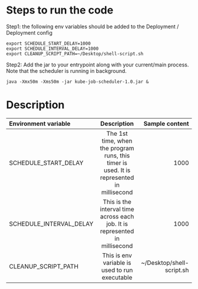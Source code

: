 
# Steps to run the code 

Step1: the following env variables should be added to the Deployment / Deployment config
```
export SCHEDULE_START_DELAY=1000
export SCHEDULE_INTERVAL_DELAY=1000
export CLEANUP_SCRIPT_PATH=~/Desktop/shell-script.sh
```

Step2: Add the jar to your entrypoint along with your current/main process. Note that the scheduler is running in background.
```
java -Xmx50m -Xms50m -jar kube-job-scheduler-1.0.jar &
```


# Description 
| Environment variable      | Description | Sample content    |
| :---        |    :----:   |          ---: |
| SCHEDULE_START_DELAY      | The 1st time, when the program runs, this timer is used. It is represented in millisecond       | 1000  |
| SCHEDULE_INTERVAL_DELAY      | This is the interval time across each job. It is represented in millisecond       | 1000   |
| CLEANUP_SCRIPT_PATH      | This is env variable is used to run executable   | ~/Desktop/shell-script.sh  |
